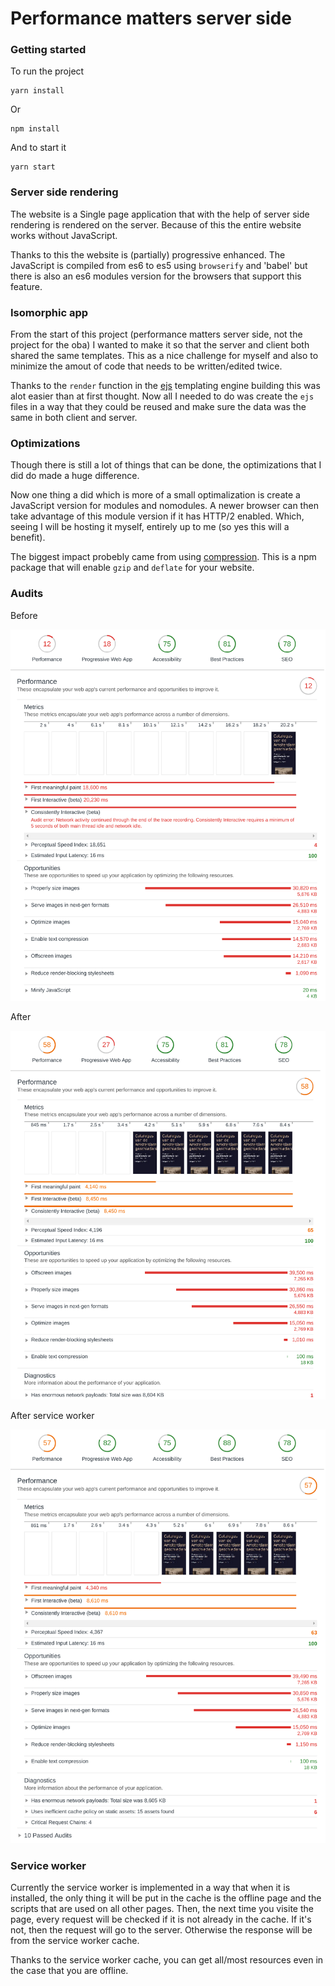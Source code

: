 # Performance matters server side

### Getting started

To run the project

```
yarn install
```

Or

```
npm install
```

And to start it

```
yarn start
```

### Server side rendering

The website is a Single page application that with the help of server side rendering is rendered on the server. Because of this the entire website works without JavaScript.

Thanks to this the website is (partially) progressive enhanced. The JavaScript is compiled from es6 to es5 using
`browserify` and 'babel' but there is also an es6 modules version for the browsers that support this feature.

### Isomorphic app

From the start of this project (performance matters server side, not the project for the oba) I wanted to make it so that the server and client both shared the same templates. This as a nice challenge for myself and also to minimize the amout of code that needs to be written/edited twice.

Thanks to the `render` function in the [ejs] templating engine building this was alot easier than at first thought. Now all I needed to do was create the `ejs` files in a way that they could be reused and make sure the data was the same in both client and server.

[ejs]: http://ejs.co/

### Optimizations

Though there is still a lot of things that can be done, the optimizations that I did do made a huge difference.

Now one thing a did which is more of a small optimalization is create a JavaScript version for modules and nomodules. A newer browser can then take advantage of this module version if it has HTTP/2 enabled. Which, seeing I will be hosting it myself, entirely up to me (so yes this will a benefit).

The biggest impact probebly came from using [compression]. This is a npm package that will enable `gzip` and `deflate` for your website.

[compression]: https://github.com/expressjs/compression

### Audits

Before

![](./readme-images/audit-before.png)

After

![](./readme-images/audit-after.png)

After service worker

![](./readme-images/audit-after-service-worker.png)

### Service worker

Currently the service worker is implemented in a way that when it is installed, the only thing it will be put in the cache
is the offline page and the scripts that are used on all other pages. Then, the next time you visite the page, every request will be checked if it is not already in the cache. If it's not, then the request will go to the server. Otherwise the response will be from the service worker cache.

Thanks to the service worker cache, you can get all/most resources even in the case that you are offline.
